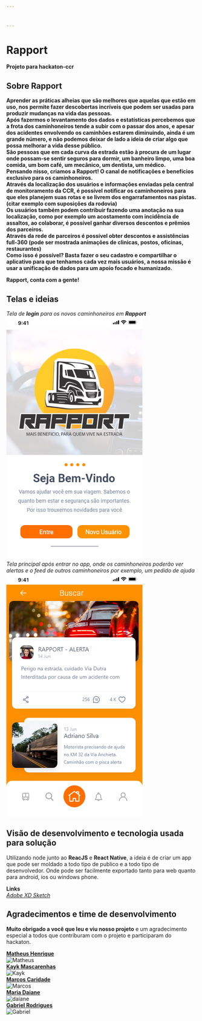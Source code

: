 ```yaml
---


---
```


<h1 id="rapport">Rapport</h1>
<p><strong>Projeto para hackaton-ccr</strong></p>
<h2 id="sobre-rapport">Sobre Rapport</h2>
<p><strong>Aprender as práticas alheias que são melhores que aquelas que estão em uso, nos permite fazer descobertas incríveis que podem ser usadas para produzir mudanças na vida das pessoas.<br>
Após fazermos o levantamento dos dados e estatísticas percebemos que a frota dos caminhoneiros tende a subir com o passar dos anos, e apesar dos acidentes envolvendo os caminhões estarem diminuindo, ainda é um grande número, e não podemos deixar de lado a ideia de criar algo que possa melhorar a vida desse público.</strong><br>
<strong>São pessoas que em cada curva da estrada estão à procura de um lugar onde possam-se sentir seguros para dormir, um banheiro limpo, uma boa comida, um bom café, um mecânico, um dentista, um médico.<br>
Pensando nisso, criamos a Rapport! O canal de notificações e benefícios exclusivo para os caminhoneiros.<br>
Através da localização dos usuários e informações enviadas pela central de monitoramento da CCR, é possível notificar os caminhoneiros para que eles planejem suas rotas e se livrem dos engarrafamentos nas pistas. (citar exemplo com suposições da rodovia)</strong><br>
<strong>Os usuários também podem contribuir fazendo uma anotação na sua localização, como por exemplo um acostamento com incidência de assaltos, ao colaborar, é possível ganhar diversos descontos e prêmios dos parceiros.</strong><br>
<strong>Através da rede de parceiros é possível obter descontos e assistências full-360 (pode ser mostrada animações de clinicas, postos, oficinas, restaurantes)</strong><br>
<strong>Como isso é possível? Basta fazer o seu cadastro e compartilhar o aplicativo para que tenhamos cada vez mais usuários, a nossa missão é usar a unificação de dados para um apoio focado e humanizado.</strong></p>
<p><strong>Rapport, conta com a gente!</strong></p>
<h2 id="telas-e-ideias">Telas e ideias</h2>
<p><em>Tela de <strong>login</strong> para os novos caminhoneiros em <strong>Rapport</strong></em><br>
<img src="https://raw.githubusercontent.com/KsmKayk/Hackaton-CCR/master/adobe-xd-sketch/Tela%20Login.png" alt="Tela Inicial"><br>
<em>Tela principal após entrar no app, onde os caminhoneiros poderão ver alertas e o feed de outros caminhoneiros por exemplo, um pedido de ajuda</em><br>
<img src="https://raw.githubusercontent.com/KsmKayk/Hackaton-CCR/master/adobe-xd-sketch/Buscas.png" alt="busca"></p>
<h2 id="visão-de-desenvolvimento-e-tecnologia-usada-para-solução">Visão de desenvolvimento e tecnologia usada para solução</h2>
<p>Utilizando node junto ao <strong>ReacJS</strong> e <strong>React Native</strong>, a ideia é de criar um app que pode ser moldado a todo tipo de publico e a todo tipo de desenvolvedor. Onde pode ser facilmente exportado tanto para web quanto para android, ios ou windows phone.</p>
<p><strong>Links</strong><br>
<em><a href="https://xd.adobe.com/view/1398a7c0-1e5c-4dc3-6228-cae2a50701d1-65a9/">Adobe XD Sketch</a></em></p>
<h2 id="agradecimentos-e-time-de-desenvolvimento">Agradecimentos e time de desenvolvimento</h2>
<p><strong>Muito obrigado a você que leu e viu nosso projeto</strong> e um agradecimento especial a todos que contriburam com o projeto e participaram do  hackaton.</p>
<p><strong><a href="https://github.com/Matheusdisk">Matheus Henrique</a></strong><br>
<img src="https://avatars2.githubusercontent.com/u/48683934?s=400&amp;u=ead265a918ce627ed34aec9f8ec0e126602202c7&amp;v=4" alt="Matheus"><br>
<strong><a href="https://github.com/KsmKayk">Kayk Mascarenhas</a></strong><br>
<img src="https://avatars0.githubusercontent.com/u/15720772?s=460&amp;u=fa8ce67ba13dba106879ba7dbb2479c80aa53fcf&amp;v=4" alt="Kayk"><br>
<strong><a href="https://github.com/marcoskgithub">Marcos Caridade</a></strong><br>
<img src="https://avatars0.githubusercontent.com/u/54421904?s=400&amp;u=3b9ac6828d2456b4c530579eb11059b63bf7f1fa&amp;v=4" alt="Marcos"><br>
<strong><a href="https://www.linkedin.com/in/maria-daiane/">Maria Daiane</a></strong><br>
<img src="https://media.discordapp.net/attachments/721408783297019979/721879797793423380/0.jpg?width=300&amp;height=300" alt="daiane"><br>
<strong><a href="https://github.com/gabrielrzan">Gabriel Rodrigues</a></strong><br>
<img src="https://avatars2.githubusercontent.com/u/62561595?s=400&amp;v=4" alt="Gabriel"></p>


